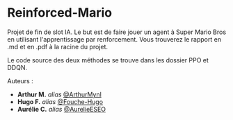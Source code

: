 # Reinforced-Mario

Projet de fin de slot IA. Le but est de faire jouer un agent à Super Mario Bros en utilisant l'apprentissage par renforcement.
Vous trouverez le rapport en .md et en .pdf à la racine du projet.

Le code source des deux méthodes se trouve dans les dossier PPO et DDQN.

Auteurs :

* **Arthur M.** _alias_ [@ArthurMynl](https://github.com/ArthurMynl)
* **Hugo F.** _alias_ [@Fouche-Hugo](https://github.com/Fouche-Hugo)
* **Aurélie C.** _alias_ [@AurelieESEO](https://github.com/AurelieESEO)
